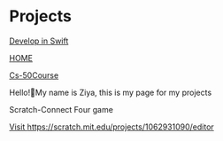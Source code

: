 # Projects

<a href="/DEVELOPWSWİFT.md">Develop in Swift</a>

<a href="/README.md">HOME</a>

<a href="/CS-50COURSE.md">Cs-50Course</a>



Hello!👋My name is Ziya, this is my page for my projects


Scratch-Connect Four game

<a href="https://www.example.com" target="_blank">Visit https://scratch.mit.edu/projects/1062931090/editor</a>
